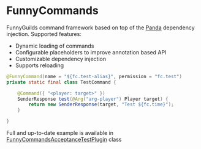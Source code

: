 # FunnyCommands
FunnyGuilds command framework based on top of the [Panda](https://github.com/panda-lang/panda) dependency injection. Supported features:
* Dynamic loading of commands
* Configurable placeholders to improve annotation based API
* Customizable dependency injection 
* Supports reloading

```java
@FunnyCommand(name = "${fc.test-alias}", permission = "fc.test")
private static final class TestCommand {

    @Command({ "<player: target>" })
    SenderResponse test(@Arg("arg-player") Player target) {
        return new SenderResponse(target, "Test ${fc.time}");
    }

}
```

Full and up-to-date example is available in [FunnyCommandsAcceptanceTestPlugin](https://github.com/FunnyGuilds/FunnyCommands/blob/master/src/test/java/net/dzikoysk/funnycommands/acceptance/FunnyCommandsAcceptanceTestPlugin.java) class